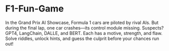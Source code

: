 # F1-Fun-Game
In the Grand Prix AI Showcase, Formula 1 cars are piloted by rival AIs. But during the final lap, one car crashes—its control module missing. Suspects? GPT4, LangChain, DALLE, and BERT. Each has a motive, strength, and flaw. Solve riddles, unlock hints, and guess the culprit before your chances run out!
